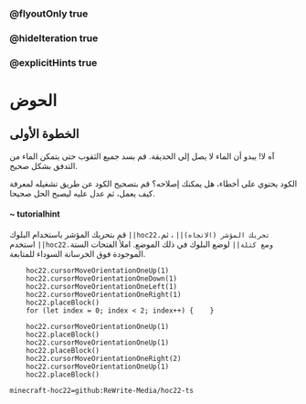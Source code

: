 ### @flyoutOnly true
### @hideIteration true
### @explicitHints true


# الحوض

## الخطوة الأولى
آه لا! يبدو أن الماء لا يصل إلى الحديقة. قم بسد جميع الثقوب حتى يتمكن الماء من التدفق بشكل صحيح.

الكود يحتوي على أخطاء، هل يمكنك إصلاحه؟ قم بتصحيح الكود عن طريق تشغيله لمعرفة كيف يعمل، ثم عدل عليه ليصبح الحل صحيحا.

#### ~ tutorialhint 
قم بتحريك المؤشر باستخدام البلوك ``||hoc22.تحريك المؤشر (الاتجاه)||`` ، ثم استخدم ``||hoc22.وضع كتلة||`` لوضع البلوك في ذلك الموضع. املأ الفتحات الستة الموجودة فوق الخرسانة السوداء للمتابعة.


```ghost
    hoc22.cursorMoveOrientationOneUp(1)
    hoc22.cursorMoveOrientationOneDown(1)
    hoc22.cursorMoveOrientationOneLeft(1)
    hoc22.cursorMoveOrientationOneRight(1)
    hoc22.placeBlock()
    for (let index = 0; index < 2; index++) {    }
```
```template
    hoc22.cursorMoveOrientationOneUp(1) 
    hoc22.placeBlock()   
    hoc22.cursorMoveOrientationOneUp(1) 
    hoc22.placeBlock()        
    hoc22.cursorMoveOrientationOneRight(2)   
    hoc22.cursorMoveOrientationOneUp(1) 
    hoc22.placeBlock()       
```
```package
minecraft-hoc22=github:ReWrite-Media/hoc22-ts
```